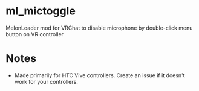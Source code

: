 # ml_mictoggle
MelonLoader mod for VRChat to disable microphone by double-click menu button on VR controller

# Notes
* Made primarily for HTC Vive controllers. Create an issue if it doesn't work for your controllers.
